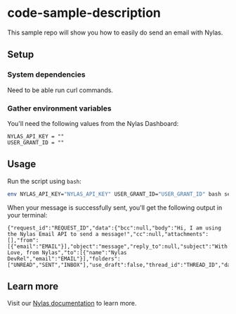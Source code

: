 # code-sample-description
This sample repo will show you how to easily do send an email with Nylas.

## Setup

### System dependencies

Need to be able run curl commands.

### Gather environment variables

You'll need the following values from the Nylas Dashboard:

```text
NYLAS_API_KEY = ""
USER_GRANT_ID = ""
```
## Usage

Run the script using `bash`:

```bash
env NYLAS_API_KEY="NYLAS_API_KEY" USER_GRANT_ID="USER_GRANT_ID" bash send-email.sh
```

When your message is successfully sent, you'll get the following output in your terminal:

```text
{"request_id":"REQUEST_ID","data":{"bcc":null,"body":"Hi, I am using the Nylas Email API to send a message!","cc":null,"attachments":[],"from":[{"email":"EMAIL"}],"object":"message","reply_to":null,"subject":"With Love, from Nylas","to":[{"name":"Nylas DevRel","email":"EMAIL"}],"folders":["UNREAD","SENT","INBOX"],"use_draft":false,"thread_id":"THREAD_ID","date":1720468421,"grant_id":"GRANT_ID","id":"ID"}}
```

## Learn more

Visit our [Nylas documentation](https://developer.nylas.com/) to learn more.
